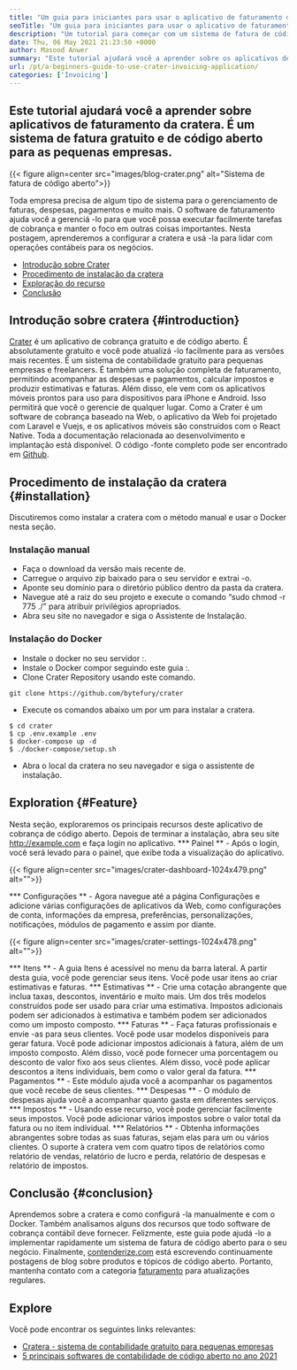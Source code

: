 ```yaml
---
title: "Um guia para iniciantes para usar o aplicativo de faturamento da cratera" 
seoTitle: "Um guia para iniciantes para usar o aplicativo de faturamento da cratera" 
description: "Um tutorial para começar com um sistema de fatura de código aberto. Esta diretriz da cratera ajuda você a se familiarizar com os principais conceitos e recursos." 
date: Thu, 06 May 2021 21:23:50 +0000
author: Masood Anwer
summary: "Este tutorial ajudará você a aprender sobre os aplicativos de faturamento da cratera. É um sistema de fatura gratuito e de código aberto para as pequenas empresas." 
url: /pt/a-beginners-guide-to-use-crater-invoicing-application/
categories: ['Invoicing']
---
```


## Este tutorial ajudará você a aprender sobre aplicativos de faturamento da cratera. É um sistema de fatura gratuito e de código aberto para as pequenas empresas.

{{< figure align=center src="images/blog-crater.png" alt="Sistema de fatura de código aberto">}}

Toda empresa precisa de algum tipo de sistema para o gerenciamento de faturas, despesas, pagamentos e muito mais. O software de faturamento ajuda você a gerenciá -lo para que você possa executar facilmente tarefas de cobrança e manter o foco em outras coisas importantes. Nesta postagem, aprenderemos a configurar a cratera e usá -la para lidar com operações contábeis para os negócios.
  * [Introdução sobre Crater][1]
  * [Procedimento de instalação da cratera][2]
  * [Exploração do recurso][3]
  * [Conclusão][4]

## Introdução sobre cratera {#introduction}
[Crater][5] é um aplicativo de cobrança gratuito e de código aberto. É absolutamente gratuito e você pode atualizá -lo facilmente para as versões mais recentes. É um sistema de contabilidade gratuito para pequenas empresas e freelancers. É também uma solução completa de faturamento, permitindo acompanhar as despesas e pagamentos, calcular impostos e produzir estimativas e faturas. Além disso, ele vem com os aplicativos móveis prontos para uso para dispositivos para iPhone e Android. Isso permitirá que você o gerencie de qualquer lugar. Como a Crater é um software de cobrança baseado na Web, o aplicativo da Web foi projetado com Laravel e Vuejs, e os aplicativos móveis são construídos com o React Native. Toda a documentação relacionada ao desenvolvimento e implantação está disponível. O código -fonte completo pode ser encontrado em [Github][6].

## Procedimento de instalação da cratera {#installation}
Discutiremos como instalar a cratera com o método manual e usar o Docker nesta seção.

### Instalação manual
  * Faça o download da versão mais recente de.
  * Carregue o arquivo zip baixado para o seu servidor e extrai -o.
  * Aponte seu domínio para o diretório público dentro da pasta da cratera.
  * Navegue até a raiz do seu projeto e execute o comando “sudo chmod -r 775 ./” para atribuir privilégios apropriados.
  * Abra seu site no navegador e siga o Assistente de Instalação.

### Instalação do Docker
  * Instale o docker no seu servidor :.
  * Instale o Docker compor seguindo este guia :.
  * Clone Crater Repository usando este comando.
```
git clone https://github.com/bytefury/crater
```
  * Execute os comandos abaixo um por um para instalar a cratera.
```
$ cd crater
$ cp .env.example .env
$ docker-compose up -d
$ ./docker-compose/setup.sh
```
  * Abra o local da cratera no seu navegador e siga o assistente de instalação.

## Exploration {#Feature}
Nesta seção, exploraremos os principais recursos deste aplicativo de cobrança de código aberto. Depois de terminar a instalação, abra seu site http://example.com e faça login no aplicativo.
  *** Painel ** - Após o login, você será levado para o painel, que exibe toda a visualização do aplicativo.

{{< figure align=center src="images/crater-dashboard-1024x479.png" alt="">}}

  *** Configurações ** - Agora navegue até a página Configurações e adicione várias configurações de aplicativos da Web, como configurações de conta, informações da empresa, preferências, personalizações, notificações, módulos de pagamento e assim por diante.

{{< figure align=center src="images/crater-settings-1024x478.png" alt="">}}

  *** Itens ** - A guia Itens é acessível no menu da barra lateral. A partir desta guia, você pode gerenciar seus itens. Você pode usar itens ao criar estimativas e faturas.
  *** Estimativas ** - Crie uma cotação abrangente que inclua taxas, descontos, inventário e muito mais. Um dos três modelos construídos pode ser usado para criar uma estimativa. Impostos adicionais podem ser adicionados à estimativa e também podem ser adicionados como um imposto composto.
  *** Faturas ** - Faça faturas profissionais e envie -as para seus clientes. Você pode usar modelos disponíveis para gerar fatura. Você pode adicionar impostos adicionais à fatura, além de um imposto composto. Além disso, você pode fornecer uma porcentagem ou desconto de valor fixo aos seus clientes. Além disso, você pode aplicar descontos a itens individuais, bem como o valor geral da fatura.
  *** Pagamentos ** - Este módulo ajuda você a acompanhar os pagamentos que você recebe de seus clientes.
  *** Despesas ** - O módulo de despesas ajuda você a acompanhar quanto gasta em diferentes serviços.
  *** Impostos ** - Usando esse recurso, você pode gerenciar facilmente seus impostos. Você pode adicionar vários impostos sobre o valor total da fatura ou no item individual.
  *** Relatórios ** - Obtenha informações abrangentes sobre todas as suas faturas, sejam elas para um ou vários clientes. O suporte à cratera vem com quatro tipos de relatórios como relatório de vendas, relatório de lucro e perda, relatório de despesas e relatório de impostos.

## Conclusão {#conclusion}
Aprendemos sobre a cratera e como configurá -la manualmente e com o Docker. Também analisamos alguns dos recursos que todo software de cobrança contábil deve fornecer. Felizmente, este guia pode ajudá -lo a implementar rapidamente um sistema de fatura de código aberto para o seu negócio.
Finalmente, [contenderize.com][7] está escrevendo continuamente postagens de blog sobre produtos e tópicos de código aberto. Portanto, mantenha contato com a categoria [faturamento][8] para atualizações regulares.

## Explore
Você pode encontrar os seguintes links relevantes:
  * [Cratera - sistema de contabilidade gratuito para pequenas empresas][5]
  * [5 principais softwares de contabilidade de código aberto no ano 2021][9]

  
[1]: #Introduction
[2]: #Installation
[3]: #Feature
[4]: #Conclusion
[5]: https://products.containerize.com/invoicing/crater/
[6]: https://github.com/bytefury/crater
[7]: https://containerize.com
[8]: https://blog.containerize.com/category/invoicing/
[9]: https://blog.containerize.com/invoicing/top-5-open-source-accounting-software-in-the-year-2021/
